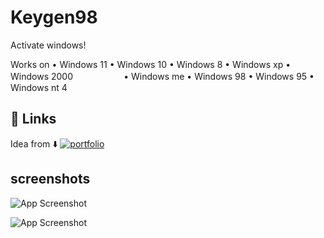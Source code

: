 # Keygen98

Activate windows!


Works on
• Windows 11
• Windows 10
• Windows 8
• Windows xp
• Windows 2000
 ‍‍‍‍ㅤㅤㅤㅤㅤㅤ• Windows me
• Windows 98
• Windows 95
• Windows nt 4


## 🔗 Links
Idea from ⬇️
[![portfolio](https://i.postimg.cc/q7Y3MkZJ/Git-Hub-Logo.png)](https://github.com/Endermanch)


## screenshots



![App Screenshot](https://i.postimg.cc/K8zgykvk/Inspelning2024-08-27171304-ezgif-com-video-to-gif-converter.gif)

![App Screenshot](https://i.postimg.cc/d0Z6wSty/Sk-rmbild-2024-08-27-172041.png)
